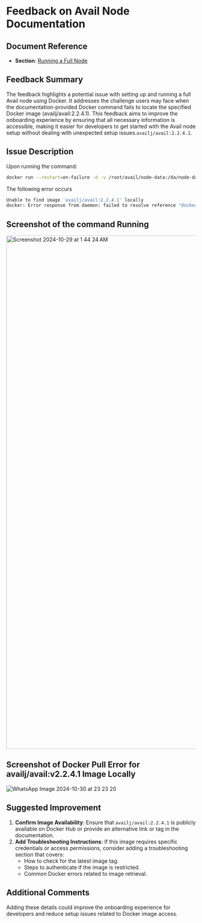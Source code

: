 # Feedback on Avail Node Documentation

## Document Reference
- **Section**: [Running a Full Node](https://docs.availproject.org/docs/operate-a-node/run-a-full-node/full-node)

## Feedback Summary
The feedback highlights a potential issue with setting up and running a full Avail node using Docker. It addresses the challenge users may face when the documentation-provided Docker command fails to locate the specified Docker image (availj/avail:2.2.4.1). This feedback aims to improve the onboarding experience by ensuring that all necessary information is accessible, making it easier for developers to get started with the Avail node setup without dealing with unexpected setup issues.`availj/avail:2.2.4.1`.

## Issue Description
Upon running the command:
```bash
docker run --restart=on-failure -d -v /root/avail/node-data:/da/node-data -p 9944:9944 -p 30333:30333 docker.io/availj/avail:2.2.4.1 --chain mainnet -d ./output --name a-random-name
```
The following error occurs
```bash
Unable to find image 'availj/avail:2.2.4.1' locally
docker: Error response from daemon: failed to resolve reference "docker.io/availj/avail:2.2.4.1": docker.io/availj/avail:2.2.4.1: not found.
```

## Screenshot of the command Running

<img width="1361" alt="Screenshot 2024-10-29 at 1 44 24 AM" src="https://github.com/user-attachments/assets/166b2fad-d78c-4c11-a026-9e277ffc54bd">

## Screenshot of Docker Pull Error for availj/avail:v2.2.4.1 Image Locally

 ![WhatsApp Image 2024-10-30 at 23 23 20](https://github.com/user-attachments/assets/9f90bf30-9b20-4b3a-9757-94b79a776eed)


## Suggested Improvement
1. **Confirm Image Availability**: Ensure that `availj/avail:2.2.4.1` is publicly available on Docker Hub or provide an alternative link or tag in the documentation.
2. **Add Troubleshooting Instructions**: If this image requires specific credentials or access permissions, consider adding a troubleshooting section that covers:
   - How to check for the latest image tag.
   - Steps to authenticate if the image is restricted.
   - Common Docker errors related to image retrieval.

## Additional Comments
Adding these details could improve the onboarding experience for developers and reduce setup issues related to Docker image access.
